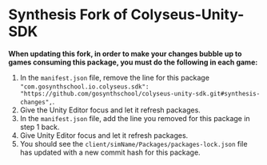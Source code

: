 # Synthesis Fork of Colyseus-Unity-SDK

**When updating this fork, in order to make your changes bubble up to games consuming this package, you must do the following in each game:**

1. In the `manifest.json` file, remove the line for this package `"com.gosynthschool.io.colyseus.sdk": "https://github.com/gosynthschool/colyseus-unity-sdk.git#synthesis-changes",`.
2. Give the Unity Editor focus and let it refresh packages.
3. In the `manifest.json` file, add the line you removed for this package in step 1 back.
4. Give Unity Editor focus and let it refresh packages.
5. You should see the `client/simName/Packages/packages-lock.json` file has updated with a new commit hash for this package.
